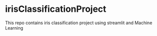 # irisClassificationProject
This repo contains iris classification project using streamlit and Machine Learning
